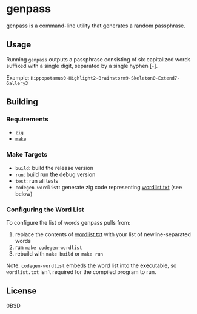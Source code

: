 # genpass

genpass is a command-line utility that generates a random passphrase.

## Usage

Running `genpass` outputs a passphrase consisting of six capitalized words suffixed with a single digit, separated by a single hyphen [-].

Example: `Hippopotamus0-Highlight2-Brainstorm9-Skeleton0-Extend7-Gallery3`

## Building

### Requirements

* `zig`
* `make`

### Make Targets

 * `build`: build the release version
 * `run`: build run the debug version
 * `test`: run all tests
 * `codegen-wordlist`: generate zig code representing [wordlist.txt](./data/wordlist.txt) (see below)

### Configuring the Word List

To configure the list of words genpass pulls from:

 1. replace the contents of [wordlist.txt](./data/wordlist.txt) with your list of newline-separated words
 2. run `make codegen-wordlist`
 3. rebuild with `make build` or `make run`

Note: `codegen-wordlist` embeds the word list into the executable, so `wordlist.txt` isn't required for the compiled program to run.

## License

0BSD
